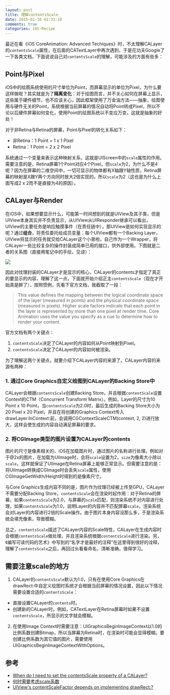 ```yaml
---
layout: post
title: 理解contentsScale
date: 2015-01-10 01:33:10
comments: true
categories: iOS-Recipe
---
```


最近在看《iOS CoreAnimation: Advanced Techiques》时，不太理解CALayer的`contentsScale`属性，在后面的CATextLayer中再次遇到，于是花功夫Google了一下各类文档，下面说说自己对`contentsScale`的理解，可能涉及的方面有些多：

## Point与Pixel

iOS中的绘图系统使用的尺寸单位为Point，而屏幕显示的单位为Pixel，为什么要这样做呢？其实就是为了**隔离变化**：对于绘图而言，并不关心如何在屏幕上显示，这些属于硬件细节，也不应该关心，因此框架使用了万金油方法——抽象，绘图使用与硬件无关的Point，系统根据当前屏幕的情况自动将Point转成Pixel，所以不论以后硬件屏幕如何变化，使用Point的绘图系统以不变应万变，这就是抽象的好处！

对于非Retina与Retina的屏幕，Point与Pixel的转化关系如下：

- 非Retina：1 Point = 1 x 1 Pixel
- Retina：1 Point = 2 x 2 Pixel

系统通过一个变量来表示这种映射关系，这就是UIScreen中的`scale`属性的作用。需要注意的是，Retina屏幕1个Point对应4个Pixel，但`scale`为2，为什么不是4呢？因为在屏幕的二维空间中，一切可显示的物体都有X轴跟Y轴性质，Retina屏幕的映射是X跟Y两个方向同时放大2倍实现的，所以`scale`为2（这也是为什么上面写成2 x 2而不是直接为4的原因）。

## CALayer与Render

在iOS中，如果想要显示什么，可能第一时间想到的就是UIView及其子类，但是UIView本身其实并不负责显示，从UIView从UIResponder继承可以看出，UIView的主要任务是响应触摸事件（在责任链中），那UIView是如何实现显示的呢？通过**组合**，将责任委托给成员变量：每个UIView都有一个Backing Layer，UIView将显示的任务就交给CALayer这个小弟啦，自己作为一个Wrapper，将CALayer一些比较复杂的操作封装成简单已用的接口，供外部使用。下图就是二者的关系图（直接用笔记中的手绘，见谅）：

![](/images/blog/calayer-uiview-structure.jpg)

因此对纹理封装的CALayer才是显示的核心，CALayer的contents才指定了真正的要显示的内容，理解了这一点，下面就开始介绍正主`contentsScale`（现在才开始真是醉了），按照惯例，先看下官方文档，我截取了一段：

> This value defines the mapping between the logical coordinate space of the layer (measured in points) and the physical coordinate space (measured in pixels). Higher scale factors indicate that each point in the layer is represented by more than one pixel at render time. 
Core Animation uses the value you specify as a cue to determine how to render your content.

官方文档有两个关键点：

1. `contentsScale`决定了CALayer的内容如何从Point映射到Pixel。
2. `contentsScale`决定了CALayer的内容如何被渲染。

为了理解这两个关键点，就要介绍下CALayer内容的来源了。CALayer内容的来源有两种：

### 1. 通过Core Graphics自定义绘图到CALayer的Backing Store中

CALayer会根据`contentsScale`创建Backing Store，并且根据`contentScale`设置Context的CTM（Concurrent Transform Matrix）。例如，Layer的尺寸为10 Point x 10 Point，当`contentsScale`为2.0时，最后生成的Backing Store大小为20 Pixel x 20 Pixel，并且在将创建的Graphics Context传入drawLayer:InContext:前，会调用CGContextScaleCTM(context, 2, 2)进行放大，这样会使生成的内容自动满足屏幕的要求。

### 2. 将CGImage类型的图片设置为CALayer的contents

图片的尺寸是像素相关的，iOS在加载图片时，通过图片的名称进行处理。例如对于@2x的图片，在加载为UIImage时，会将`scale`设置为2，`size`为像素大小除以`scale`，这样就保证了UIImage在Retina屏幕上能够正常显示。但需要注意的是：将UIImage转换成CGImage时会丢失`scale`属性，使用CGImageGetWidth/Height时得到的是像素尺寸。

与Core Graphics生成内容不同的是，图片作为纹理已经被上传至GPU，CALayer不需要分配Backing Store，`contentsScale`会在渲染时起作用：对于Retina的屏幕，如果`contentsScale`为2.0，与屏幕的`scale`匹配，则渲染系统不对内容进行处理，如果`contentsScale`为1.0，说明Layer的内容并不匹配屏幕`scale`，渲染系统会对Layer的内容进行2倍的Scale操作。由于图片本身内容没那么多，于是渲染系统会填充像素，导致模糊。

总之，`contentsScale`描述了CALayer内容的Scale特性，CALayer在生成内容时会根据`contentsScale`做处理，并且渲染系统根据`contentsScale`进行渲染。另，《编写可读代码的艺术》中写到的“名字才是最好的注释”在这里得到很好的诠释，理解了`contentsScale`之后，再回过头看看命名，清晰准确，值得学习。

## 需要注意scale的地方

1. CALayer的`contentsScale`默认为1.0，只有在使用Core Graphics在drawRect:中自定义绘图时系统才会根据当前屏幕的情况设置，因此以下情况需要设置合适的`contentsScale`：
  - 直接设置CALayer的`contents`时。
  - 创建新的CALayer时。例如，CATextLayer在Retina屏幕时如果不设置`contentsScale`，所显示的文字就会模糊。
2. 在使用Image Context时需要注意：UIGraphicsBeginImageContext以1.0的比例系数创建Bitmap，所以当屏幕为Retina时，在渲染时可能会显得模糊。要创建比例系数为其它值的图片，需要使用 UIGraphicsBeginImageContextWithOptions。

## 参考

- [When do I need to set the contentsScale property of a CALayer?](http://stackoverflow.com/questions/18459078/when-do-i-need-to-set-the-contentsscale-property-of-a-calayer)
- [何时需要考虑scale系数](http://edsioon.me/when-consider-scale/)
- [UIView's contentScaleFactor depends on implementing drawRect:?](http://stackoverflow.com/a/26054122/1971624)
